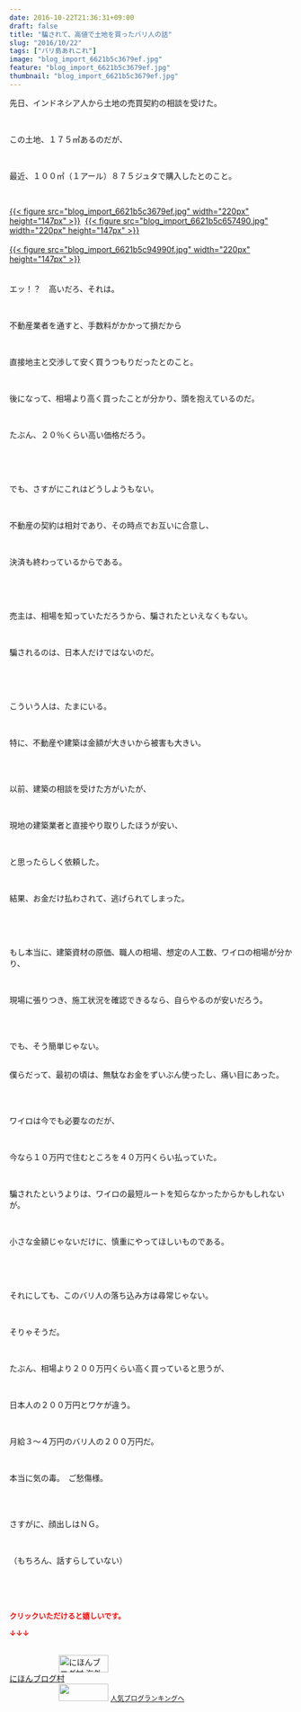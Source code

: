 ```yaml
---
date: 2016-10-22T21:36:31+09:00
draft: false
title: "騙されて、高値で土地を買ったバリ人の話"
slug: "2016/10/22"
tags: ["バリ島あれこれ"]
image: "blog_import_6621b5c3679ef.jpg"
feature: "blog_import_6621b5c3679ef.jpg"
thumbnail: "blog_import_6621b5c3679ef.jpg"
---
```

<p>先日、インドネシア人から土地の売買契約の相談を受けた。</p><br/><p>この土地、１７５㎡あるのだが、</p><br/><p>最近、１００㎡（１アール）８７５ジュタで購入したとのこと。</p><br/><p><a href="blog_import_6621b5c4b209e.jpg">{{< figure src="blog_import_6621b5c3679ef.jpg" width="220px" height="147px" >}}</a>  <a href="blog_import_6621b5c791e21.jpg">{{< figure src="blog_import_6621b5c657490.jpg" width="220px" height="147px" >}}</a> <br/><br/><a href="blog_import_6621b5ca85b0a.jpg">{{< figure src="blog_import_6621b5c94990f.jpg" width="220px" height="147px" >}}</a> <br/><br/><br/>エッ！？　高いだろ、それは。</p><br/><p>不動産業者を通すと、手数料がかかって損だから</p><br/><p>直接地主と交渉して安く買うつもりだったとのこと。</p><br/><p>後になって、相場より高く買ったことが分かり、頭を抱えているのだ。</p><br/><p>たぶん、２０％くらい高い価格だろう。</p><p><br/></p><br/><p>でも、さすがにこれはどうしようもない。</p><br/><p>不動産の契約は相対であり、その時点でお互いに合意し、</p><br/><p>決済も終わっているからである。</p><p><br/></p><br/><p>売主は、相場を知っていただろうから、騙されたといえなくもない。</p><br/><p>騙されるのは、日本人だけではないのだ。</p><p><br/></p><br/><p>こういう人は、たまにいる。</p><br/><p>特に、不動産や建築は金額が大きいから被害も大きい。</p><br/><br/><p>以前、建築の相談を受けた方がいたが、</p><br/><p>現地の建築業者と直接やり取りしたほうが安い、</p><br/><p>と思ったらしく依頼した。</p><br/><p>結果、お金だけ払わされて、逃げられてしまった。</p><p><br/></p><br/><p>もし本当に、建築資材の原価、職人の相場、想定の人工数、ワイロの相場が分かり、</p><br/><p>現場に張りつき、施工状況を確認できるなら、自らやるのが安いだろう。</p><br/><br/><p>でも、そう簡単じゃない。</p><p><br/>僕らだって、最初の頃は、無駄なお金をずいぶん使ったし、痛い目にあった。</p><br/><br/><p>ワイロは今でも必要なのだが、</p><br/><p>今なら１０万円で住むところを４０万円くらい払っていた。</p><br/><p>騙されたというよりは、ワイロの最短ルートを知らなかったからかもしれないが。</p><br/><p>小さな金額じゃないだけに、慎重にやってほしいものである。</p><p><br/></p><br/><p>それにしても、このバリ人の落ち込み方は尋常じゃない。</p><br/><p>そりゃそうだ。</p><br/><p>たぶん、相場より２００万円くらい高く買っていると思うが、</p><br/><p>日本人の２００万円とワケが違う。</p><br/><p>月給３～４万円のバリ人の２００万円だ。</p><br/><p>本当に気の毒。　ご愁傷様。</p><br/><br/><p>さすがに、顔出しはＮＧ。</p><br/><p>（もちろん、話すらしていない）</p><br/><br/><br/><p><font color="#ff0000" size="2"><strong>クリックいただけると嬉しいです。<br/></strong></font></p><p><font color="#ff0000" size="2"><strong>↓↓↓</strong></font></p><p><br/><a href="ranking.html?p_cid=01260127" target="_blank"><img border="0" alt="にほんブログ村 海外生活ブログ バリ島情報へ" src="data:image/svg+xml;charset=utf-8,%3Csvg%20xmlns%3D%22http%3A%2F%2Fwww.w3.org%2F2000%2Fsvg%22%20title%3D%22Placeholder%20for%20Images%22%20role%3D%22presentation%22%20viewBox%3D%220%200%2088%2031%22%20%2F%3E" width="88" height="31" data-src="https://img-proxy.blog-video.jp/images?url=http%3A%2F%2Foverseas.blogmura.com%2Fbali%2Fimg%2Fbali88_31.gif" style="aspect-ratio: auto 88 / 31;"/><noscript><img border="0" alt="にほんブログ村 海外生活ブログ バリ島情報へ" src="https://img-proxy.blog-video.jp/images?url=http%3A%2F%2Foverseas.blogmura.com%2Fbali%2Fimg%2Fbali88_31.gif" width="88" height="31"></noscript></a><br/><a href="ranking.html?p_cid=01260127" target="_blank">にほんブログ村</a> <br/><a title="人気ブログランキングへ" href="link.php?1804582"><img border="0" src="data:image/svg+xml;charset=utf-8,%3Csvg%20xmlns%3D%22http%3A%2F%2Fwww.w3.org%2F2000%2Fsvg%22%20title%3D%22Placeholder%20for%20Images%22%20role%3D%22presentation%22%20viewBox%3D%220%200%2088%2031%22%20%2F%3E" width="88" height="31" data-src="https://blog.with2.net/img/banner/banner_22.gif" style="aspect-ratio: auto 88 / 31;"/><noscript><img border="0" src="https://blog.with2.net/img/banner/banner_22.gif" width="88" height="31"></noscript></a> <a style="FONT-SIZE: 12px" href="link.php?1804582">人気ブログランキングへ</a> </p>

